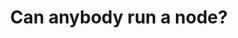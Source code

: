 ---
title: Can anybody run a node? 
describe: Yes! We will soon be coming out with a node that is easy to use and interact with for anyone. The first version of the node uses the Command Line Interface (CLI), which can be challenging to navigate if you are not a developer. That said, when it launches, we will have a step-by-step tutorial so anyone can learn how. 
layout: front
type: node
parent: eight
child: 8
icon: icon8
---